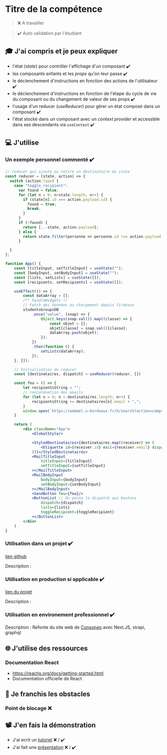 # Titre de la compétence

> ❌ A travailler

> ✔️ Auto validation par l'étudiant

## 🎓 J'ai compris et je peux expliquer

- l'état (_state_) pour contrôler l'affichage d'un composant ✔️
- les composants enfants et les _props_ qu'on leur passe ✔️
- le déclenchement d'instructions en fonction des actions de l'utilisateur ✔️
- le déclenchement d'instructions en fonction de l'étape du cycle de vie du composant ou du changement de valeur de ses props ✔️
- l'usage d'un reducer (_useReducer_) pour gérer un état composé dans un composant ✔️
- l'état stocké dans un composant avec un _context provider_ et accessible dans ses descendants via `useContext` ✔️

## 💻 J'utilise

### Un exemple personnel commenté ✔️

```jsx
// reducer qui ajoute ou retire un destinataire du state
const reducer = (state, action) => {
  switch (action.type) {
    case "toggle_recipient":
      var found = false;
      for (let n = 0; n<state.length; n++) {
        if (state[n].id === action.payload.id) {
          found = true;
          break;
        }
      }
      if (!found) {
        return [...state, action.payload];
      } else {
        return state.filter(personne => personne.id !== action.payload.id);
      }

  }
};

function App() {
    const [titleInput, setTitleInput] = useState("");
    const [bodyInput, setBodyInput] = useState("");
    const [lists, setLists] = useState([]);
    const [recipients, setRecipients] = useState([]);

    useEffect(() => {
        const dataArray = [];
        /** handleWidgets */
        // Fetch des données au chargement depuis firebase
        studentsGroupsDB
            .once("value", (snap) => {
                Object.keys(snap.val()).map((classe) => {
                    const objet = {};
                    objet[classe] = snap.val()[classe];
                    dataArray.push(objet);
                });
            })
            .then(function () {
                setLists(dataArray);
            });
    }, []);

    // Initialisation du reducer
    const [destinataires, dispatch] = useReducer(reducer, [])

    const feu = () => {
        let recipientsString = "";
        // concaténation des emails
        for (let n = 0; n < destinataires.length; n++) {
            recipientsString += destinataires[n].email + ",";
        }
        window.open(`https://webmel.u-bordeaux.fr/h/search?action=compose&to=${recipientsString.substring(0, recipientsString.length - 1)}&subject=${titleInput}&body=${bodyInput}`);
    }

    return (
        <div className="App">
            <GlobalStyle/>

            <StyledDestinataires>{destinataires.map((receiver) => (
                <Etiquette id={receiver.id} mail={receiver.email} dispatch={dispatch}/>
            ))}</StyledDestinataires>
            <MailTitleInput
                titleInput={titleInput}
                setTitleInput={setTitleInput}
            ></MailTitleInput>
            <MailBodyInput
                bodyInput={bodyInput}
                setBodyInput={setBodyInput}
            ></MailBodyInput>
            <SendButton feu={feu}/>
            <ButtonList // On passe le dispatch aux boutons
                dispatch={dispatch}
                lists={lists}
                toggleRecipient={toggleRecipient}
            ></ButtonList>
        </div>
    )
}

```

### Utilisation dans un projet ✔️

[lien github](https://github.com/Hugo-M33/better-reacts-web)

Description :

### Utilisation en production si applicable ✔️

[lien du projet](...)

Description :

### Utilisation en environement professionnel ✔️

Description : Refonte du site web de [Consoneo](https://consoneo.com/) avec Next.JS, strapi, graphql

## 🌐 J'utilise des ressources

### Documentation React

- https://reactjs.org/docs/getting-started.html
- Documentation officielle de React

## 🚧 Je franchis les obstacles

### Point de blocage ❌

## 📽️ J'en fais la démonstration

- J'ai ecrit un [tutoriel](...) ❌ / ✔️
- J'ai fait une [présentation](...) ❌ / ✔️
